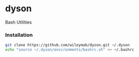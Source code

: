 # dyson
Bash Utilities


### Installation

```sh
git clone https://github.com/wileymab/dyson.git ~/.dyson
echo "source ~/.dyson/environments/bashrc.sh" >> ~/.bashrc
```
